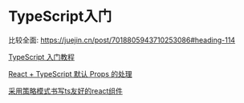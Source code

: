 # TypeScript入门

比较全面: <https://juejin.cn/post/7018805943710253086#heading-114>

[TypeScript 入门教程](https://juejin.cn/post/6844904182843965453#heading-15)

[React + TypeScript 默认 Props 的处理]([https:/@/link](https://www.cnblogs.com/Wayou/p/react_typescript_default_props.html))

[采用策略模式书写ts友好的react组件](https://juejin.cn/post/7044753804427788318)